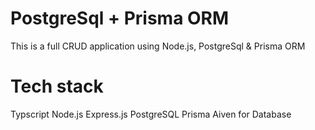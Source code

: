 # PostgreSql + Prisma ORM
This is a full CRUD application using Node.js, PostgreSql & Prisma ORM

# Tech stack

Typscript
Node.js
Express.js
PostgreSQL
Prisma
Aiven for Database 
